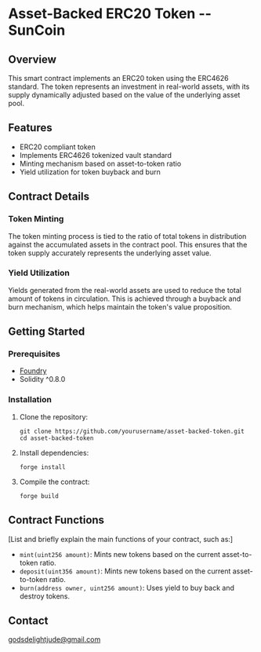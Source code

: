 # Asset-Backed ERC20 Token -- SunCoin

## Overview

This smart contract implements an ERC20 token using the ERC4626 standard. The token represents an investment in real-world assets, with its supply dynamically adjusted based on the value of the underlying asset pool.

## Features

- ERC20 compliant token
- Implements ERC4626 tokenized vault standard
- Minting mechanism based on asset-to-token ratio
- Yield utilization for token buyback and burn

## Contract Details

### Token Minting

The token minting process is tied to the ratio of total tokens in distribution against the accumulated assets in the contract pool. This ensures that the token supply accurately represents the underlying asset value.

### Yield Utilization

Yields generated from the real-world assets are used to reduce the total amount of tokens in circulation. This is achieved through a buyback and burn mechanism, which helps maintain the token's value proposition.

## Getting Started

### Prerequisites

- [Foundry](https://book.getfoundry.sh/getting-started/installation.html)
- Solidity ^0.8.0

### Installation

1. Clone the repository:
   ```
   git clone https://github.com/yourusername/asset-backed-token.git
   cd asset-backed-token
   ```

2. Install dependencies:
   ```
   forge install
   ```

3. Compile the contract:
   ```
   forge build
   ```

## Contract Functions

[List and briefly explain the main functions of your contract, such as:]

- `mint(uint256 amount)`: Mints new tokens based on the current asset-to-token ratio.
- `deposit(uint356 amount)`: Mints new tokens based on the current asset-to-token ratio.
- `burn(address owner, uint256 amount)`: Uses yield to buy back and destroy tokens.


## Contact

godsdelightjude@gmail.com